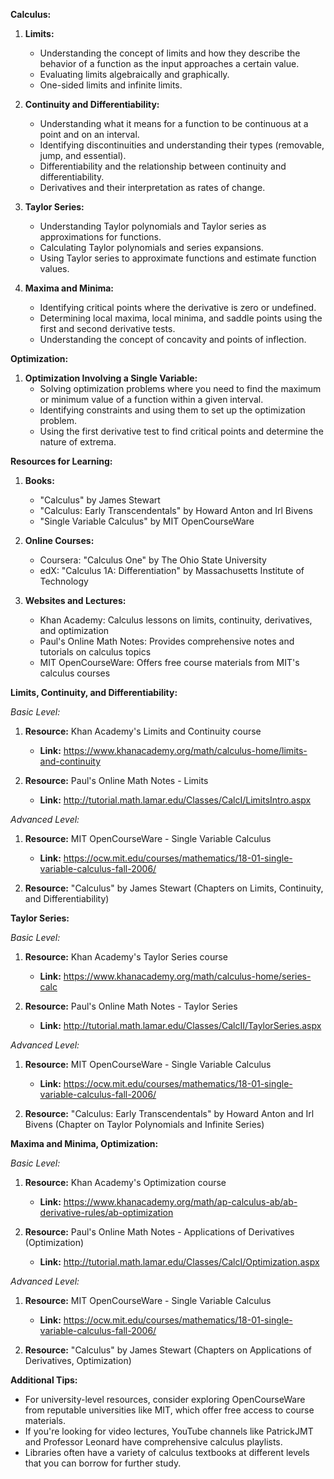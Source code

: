 

**Calculus:**

1. **Limits:**
   - Understanding the concept of limits and how they describe the behavior of a function as the input approaches a certain value.
   - Evaluating limits algebraically and graphically.
   - One-sided limits and infinite limits.

2. **Continuity and Differentiability:**
   - Understanding what it means for a function to be continuous at a point and on an interval.
   - Identifying discontinuities and understanding their types (removable, jump, and essential).
   - Differentiability and the relationship between continuity and differentiability.
   - Derivatives and their interpretation as rates of change.

3. **Taylor Series:**
   - Understanding Taylor polynomials and Taylor series as approximations for functions.
   - Calculating Taylor polynomials and series expansions.
   - Using Taylor series to approximate functions and estimate function values.

4. **Maxima and Minima:**
   - Identifying critical points where the derivative is zero or undefined.
   - Determining local maxima, local minima, and saddle points using the first and second derivative tests.
   - Understanding the concept of concavity and points of inflection.

**Optimization:**

1. **Optimization Involving a Single Variable:**
   - Solving optimization problems where you need to find the maximum or minimum value of a function within a given interval.
   - Identifying constraints and using them to set up the optimization problem.
   - Using the first derivative test to find critical points and determine the nature of extrema.

**Resources for Learning:**

1. **Books:**
   - "Calculus" by James Stewart
   - "Calculus: Early Transcendentals" by Howard Anton and Irl Bivens
   - "Single Variable Calculus" by MIT OpenCourseWare

2. **Online Courses:**
   - Coursera: "Calculus One" by The Ohio State University
   - edX: "Calculus 1A: Differentiation" by Massachusetts Institute of Technology

3. **Websites and Lectures:**
   - Khan Academy: Calculus lessons on limits, continuity, derivatives, and optimization
   - Paul's Online Math Notes: Provides comprehensive notes and tutorials on calculus topics
   - MIT OpenCourseWare: Offers free course materials from MIT's calculus courses










**Limits, Continuity, and Differentiability:**

*Basic Level:*
1. **Resource:** Khan Academy's Limits and Continuity course
   - **Link:** https://www.khanacademy.org/math/calculus-home/limits-and-continuity

2. **Resource:** Paul's Online Math Notes - Limits
   - **Link:** http://tutorial.math.lamar.edu/Classes/CalcI/LimitsIntro.aspx

*Advanced Level:*
1. **Resource:** MIT OpenCourseWare - Single Variable Calculus
   - **Link:** https://ocw.mit.edu/courses/mathematics/18-01-single-variable-calculus-fall-2006/

2. **Resource:** "Calculus" by James Stewart (Chapters on Limits, Continuity, and Differentiability)

**Taylor Series:**

*Basic Level:*
1. **Resource:** Khan Academy's Taylor Series course
   - **Link:** https://www.khanacademy.org/math/calculus-home/series-calc

2. **Resource:** Paul's Online Math Notes - Taylor Series
   - **Link:** http://tutorial.math.lamar.edu/Classes/CalcII/TaylorSeries.aspx

*Advanced Level:*
1. **Resource:** MIT OpenCourseWare - Single Variable Calculus
   - **Link:** https://ocw.mit.edu/courses/mathematics/18-01-single-variable-calculus-fall-2006/

2. **Resource:** "Calculus: Early Transcendentals" by Howard Anton and Irl Bivens (Chapter on Taylor Polynomials and Infinite Series)

**Maxima and Minima, Optimization:**

*Basic Level:*
1. **Resource:** Khan Academy's Optimization course
   - **Link:** https://www.khanacademy.org/math/ap-calculus-ab/ab-derivative-rules/ab-optimization

2. **Resource:** Paul's Online Math Notes - Applications of Derivatives (Optimization)
   - **Link:** http://tutorial.math.lamar.edu/Classes/CalcI/Optimization.aspx

*Advanced Level:*
1. **Resource:** MIT OpenCourseWare - Single Variable Calculus
   - **Link:** https://ocw.mit.edu/courses/mathematics/18-01-single-variable-calculus-fall-2006/

2. **Resource:** "Calculus" by James Stewart (Chapters on Applications of Derivatives, Optimization)


**Additional Tips:**

- For university-level resources, consider exploring OpenCourseWare from reputable universities like MIT, which offer free access to course materials.
- If you're looking for video lectures, YouTube channels like PatrickJMT and Professor Leonard have comprehensive calculus playlists.
- Libraries often have a variety of calculus textbooks at different levels that you can borrow for further study.

